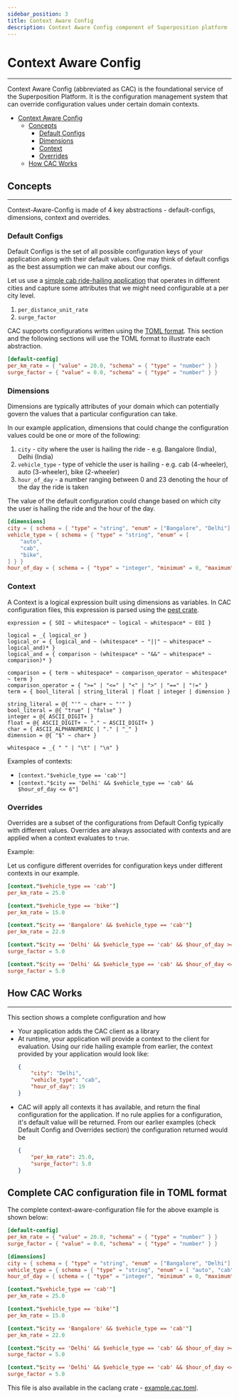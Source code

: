 ```yaml
---
sidebar_position: 3
title: Context Aware Config
description: Context Aware Config component of Superposition platform
---
```



# Context Aware Config
---

Context Aware Config (abbreviated as CAC) is the foundational service of the Superposition Platform.  It is the configuration management system that can override configuration values under certain domain contexts.

- [Context Aware Config](#context-aware-config)
  - [Concepts](#concepts)
    - [Default Configs](#default-configs)
    - [Dimensions](#dimensions)
    - [Context](#context)
    - [Overrides](#overrides)
  - [How CAC Works](#how-cac-works)

## Concepts
---

Context-Aware-Config is made of 4 key abstractions - default-configs, dimensions, context and overrides.


### Default Configs

Default Configs is the set of all possible configuration keys of your application along with their default values.  One may think of default configs as the best assumption we can make about our configs.

Let us use a [simple cab ride-hailing application](https://github.com/juspay/superposition/tree/main/examples/superposition-demo-app) that operates in different cities and capture some attributes that we might need configurable at a per city level.

1.  `per_distance_unit_rate`
2.  `surge_factor`

CAC supports configurations written using the [TOML format](https://toml.io/en/).  This section and the following sections will use the TOML format to illustrate each abstraction.

```toml
[default-config]
per_km_rate = { "value" = 20.0, "schema" = { "type" = "number" } }
surge_factor = { "value" = 0.0, "schema" = { "type" = "number" } }
```

### Dimensions

Dimensions are typically attributes of your domain which can potentially govern the values that a particular configuration can take.

In our example application, dimensions that could change the configuration values could be one or more of the following:

1. `city` - city where the user is hailing the ride - e.g. Bangalore (India), Delhi (India)
2. `vehicle_type` - type of vehicle  the user is hailing - e.g. cab (4-wheeler), auto (3-wheeler), bike (2-wheeler)
3. `hour_of_day` - a number ranging between 0 and 23 denoting the hour of the day the ride is taken

The value of the default configuration could change based on which city the user is hailing the ride and the hour of the day.

```toml
[dimensions]
city = { schema = { "type" = "string", "enum" = ["Bangalore", "Delhi"] } }
vehicle_type = { schema = { "type" = "string", "enum" = [
    "auto",
    "cab",
    "bike",
] } }
hour_of_day = { schema = { "type" = "integer", "minimum" = 0, "maximum" = 23 }}
```

### Context

A Context is a logical expression built using dimensions as variables.  In CAC configuration files, this expression is parsed using the [pest crate](https://crates.io/crates/pest).

```pest
expression = { SOI ~ whitespace* ~ logical ~ whitespace* ~ EOI }

logical = _{ logical_or }
logical_or = { logical_and ~ (whitespace* ~ "||" ~ whitespace* ~ logical_and)* }
logical_and = { comparison ~ (whitespace* ~ "&&" ~ whitespace* ~ comparison)* }

comparison = { term ~ whitespace* ~ comparison_operator ~ whitespace* ~ term }
comparison_operator = { ">=" | "<=" | "<" | ">" | "==" | "!=" }
term = { bool_literal | string_literal | float | integer | dimension }

string_literal = @{ "'" ~ char+ ~ "'" }
bool_literal = @{ "true" | "false" }
integer = @{ ASCII_DIGIT+ }
float = @{ ASCII_DIGIT+ ~ "." ~ ASCII_DIGIT+ }
char = { ASCII_ALPHANUMERIC | "." | "_" }
dimension = @{ "$" ~ char+ }

whitespace = _{ " " | "\t" | "\n" }
```

Examples of contexts:

- `[context."$vehicle_type == 'cab'"]`
- `[context."$city == 'Delhi' && $vehicle_type == 'cab' && $hour_of_day <= 6"]`

### Overrides

Overrides are a subset of the configurations from Default Config typically with different values.  Overrides are always associated with contexts and are applied when a context evaluates to `true`. 

Example:

Let us configure different overrides for configuration keys under different contexts in our example.

```toml
[context."$vehicle_type == 'cab'"]
per_km_rate = 25.0

[context."$vehicle_type == 'bike'"]
per_km_rate = 15.0

[context."$city == 'Bangalore' && $vehicle_type == 'cab'"]
per_km_rate = 22.0

[context."$city == 'Delhi' && $vehicle_type == 'cab' && $hour_of_day >= 18"]
surge_factor = 5.0

[context."$city == 'Delhi' && $vehicle_type == 'cab' && $hour_of_day <= 6"]
surge_factor = 5.0
```

## How CAC Works
---

This section shows a complete configuration and how 

- Your application adds the CAC client as a library
- At runtime, your application will provide a context to the client for evaluation. Using our ride hailing example from earlier, the context provided by your application would look like:
    ```json
    {
        "city": "Delhi", 
        "vehicle_type": "cab", 
        "hour_of_day": 19
    }
    ```
- CAC will apply all contexts it has available, and return the final configuration for the application. If no rule applies for a configuration, it's default value will be returned. From our earlier examples (check Default Config and Overrides section) the configuration returned would be
    ```json
    {
        "per_km_rate": 25.0,
        "surge_factor": 5.0
    }
    ```

## Complete CAC configuration file in TOML format
The complete context-aware-configuration file for the above example is shown below:

```toml
[default-config]
per_km_rate = { "value" = 20.0, "schema" = { "type" = "number" } }
surge_factor = { "value" = 0.0, "schema" = { "type" = "number" } }

[dimensions]
city = { schema = { "type" = "string", "enum" = ["Bangalore", "Delhi"] } }
vehicle_type = { schema = { "type" = "string", "enum" = [ "auto", "cab", "bike", ] } }
hour_of_day = { schema = { "type" = "integer", "minimum" = 0, "maximum" = 23 }}

[context."$vehicle_type == 'cab'"]
per_km_rate = 25.0

[context."$vehicle_type == 'bike'"]
per_km_rate = 15.0

[context."$city == 'Bangalore' && $vehicle_type == 'cab'"]
per_km_rate = 22.0

[context."$city == 'Delhi' && $vehicle_type == 'cab' && $hour_of_day >= 18"]
surge_factor = 5.0

[context."$city == 'Delhi' && $vehicle_type == 'cab' && $hour_of_day <= 6"]
surge_factor = 5.0
```

This file is also available in the caclang crate - [example.cac.toml](/crates/caclang/example.cac.toml).
